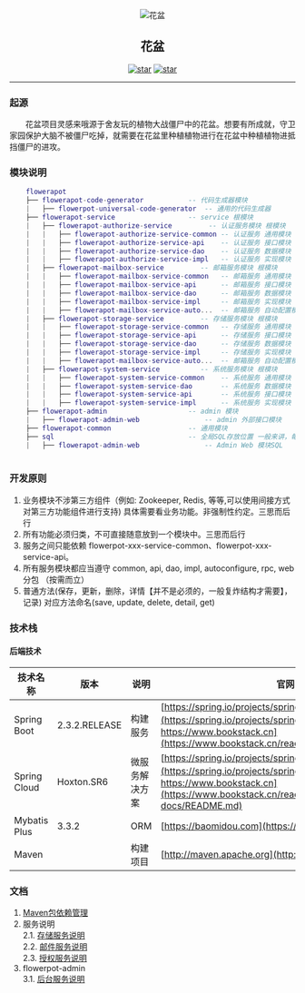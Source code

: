 <p style="text-align: center;" align="center">
    <img src="https://gitee.com/nut-cloud/flowerpot/raw/master/doc/images/logo.gif" alt="花盆">
</p>
<div style="text-align: center;"  align="center">
    <h2  style="text-align: center;"  align="center">花盆</h2>
</div>
<div align="center">
<a href='https://gitee.com/nut-cloud/flowerpot/stargazers'><img src='https://gitee.com/nut-cloud/flowerpot/badge/star.svg?theme=dark' alt='star'></img></a>
<a href='https://gitee.com/nut-cloud/flowerpot/stargazers'><img src='https://gitee.com/nut-cloud/flowerpot/badge/fork.svg?theme=dark' alt='star'></img></a>
</div>
<hr/>

### 起源
<p style="text-indent: 2em;">
    花盆项目灵感来哦源于舍友玩的植物大战僵尸中的花盆。想要有所成就，守卫家园保护大脑不被僵尸吃掉，就需要在花盆里种植植物进行在花盆中种植植物进抵挡僵尸的进攻。
</p>

### 模块说明

```lua
    flowerapot
    ├── flowerapot-code-generator           -- 代码生成器模块
    |   ├── flowerpot-universal-code-generator  -- 通用的代码生成器
    ├── flowerapot-service                  -- service 根模块
    |   ├── flowerapot-authorize-service         -- 认证服务模块 根模块
    |   |   ├── flowerapot-authorize-service-common -- 认证服务 通用模块
    |   |   ├── flowerapot-authorize-service-api    -- 认证服务 接口模块
    |   |   ├── flowerapot-authorize-service-dao    -- 认证服务 数据模块
    |   |   ├── flowerapot-authorize-service-impl   -- 认证服务 实现模块
    |   ├── flowerapot-mailbox-service         -- 邮箱服务模块 根模块
    |   |   ├── flowerapot-mailbox-service-common   -- 邮箱服务 通用模块
    |   |   ├── flowerapot-mailbox-service-api      -- 邮箱服务 接口模块
    |   |   ├── flowerapot-mailbox-service-dao      -- 邮箱服务 数据模块
    |   |   ├── flowerapot-mailbox-service-impl     -- 邮箱服务 实现模块
    |   |   ├── flowerapot-mailbox-service-auto...  -- 邮箱服务 自动配置模块
    |   ├── flowerapot-storage-service         -- 存储服务模块 根模块
    |   |   ├── flowerapot-storage-service-common   -- 存储服务 通用模块
    |   |   ├── flowerapot-storage-service-api      -- 存储服务 接口模块
    |   |   ├── flowerapot-storage-service-dao      -- 存储服务 数据模块
    |   |   ├── flowerapot-storage-service-impl     -- 存储服务 实现模块
    |   |   ├── flowerapot-mailbox-service-auto...  -- 邮箱服务 自动配置模块
    |   ├── flowerapot-system-service          -- 系统服务模块 根模块
    |   |   ├── flowerapot-system-service-common    -- 系统服务 通用模块
    |   |   ├── flowerapot-system-service-dao       -- 系统服务 数据模块
    |   |   ├── flowerapot-system-service-api       -- 系统服务 接口模块
    |   |   ├── flowerapot-system-service-impl      -- 系统服务 实现模块
    ├── flowerapot-admin                    -- admin 模块
    |   ├── flowerapot-admin-web                -- admin 外部接口模块
    ├── flowerapot-common                   -- 通用模块
    ├── sql                                 -- 全局SQL存放位置 一般来讲，每个需要入库数据的模块，都会对应一个目录
    |   ├── flowerapot-admin-web                -- Admin Web 模块SQL
    
```
### 开发原则
 1. 业务模块不涉第三方组件（例如: Zookeeper, Redis, 等等,可以使用间接方式对第三方功能组件进行支持) 具体需要看业务功能。非强制性约定。三思而后行
 2. 所有功能必须归类，不可直接随意放到一个模块中。三思而后行
 3. 服务之间只能依赖 flowerpot-xxx-service-common、flowerpot-xxx-service-api。
 4. 所有服务模块都应当遵守 common, api, dao, impl, autoconfigure, rpc, web 分包 （按需而立）
 5. 普通方法(保存，更新，删除，详情【并不是必须的，一般复炸结构才需要】，记录) 对应方法命名(save, update, delete, detail, get)
    
### 技术栈
#### 后端技术
|技术名称|版本|说明|官网
|----|----|----|-----|
|Spring Boot    |2.3.2.RELEASE| 构建服务     |[https://spring.io/projects/spring-boot](https://spring.io/projects/spring-boot) , [（中文）https://www.bookstack.cn](https://www.bookstack.cn/read/springboot/README.md)|
|Spring Cloud   |Hoxton.SR6   | 微服务解决方案|[https://spring.io/projects/spring-cloud/](https://spring.io/projects/spring-cloud/), [（中文）https://www.bookstack.cn](https://www.bookstack.cn/read/spring-cloud-docs/README.md)|
|Mybatis Plus   |3.3.2        | ORM        |[https://baomidou.com](https://baomidou.com/)|
|Maven          |             | 构建项目     |[http://maven.apache.org](http://maven.apache.org/)|

### 文档
1. [Maven包依赖管理](./doc/maven.md)
2. 服务说明  
    2.1. [存储服务说明](./doc/service/flowerpot-storage-service.md)  
    2.2. [邮件服务说明](./doc/service/flowerpot-mailbox-service.md)  
    2.3. [授权服务说明](./doc/service/flowerpot-authroize-service.md)
3. flowerpot-admin  
    3.1. [后台服务说明](./doc/flowerpot-admin/flowerpot-admin-web.md)
 